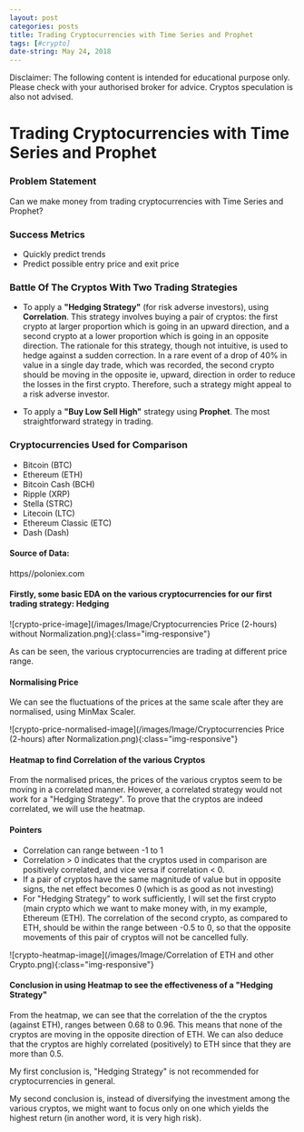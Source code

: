 ```yaml
---
layout: post
categories: posts
title: Trading Cryptocurrencies with Time Series and Prophet
tags: [#crypto]
date-string: May 24, 2018
---
```


Disclaimer:
The following content is intended for educational purpose only. Please check with your authorised broker for advice.
Cryptos speculation is also not advised.

# Trading Cryptocurrencies with Time Series and Prophet

### Problem Statement

Can we make money from trading cryptocurrencies with Time Series and Prophet?

### Success Metrics

* Quickly predict trends
* Predict possible entry price and exit price

### Battle Of The Cryptos With Two Trading Strategies

* To apply a **"Hedging Strategy"** (for risk adverse investors), using **Correlation**.
This strategy involves buying a pair of cryptos: the first crypto at larger proportion which is going in an upward direction, and a second crypto at a lower proportion which is going in an opposite direction. The rationale for this strategy, though not intuitive, is used to hedge against a sudden correction. In a rare event of a drop of 40% in value in a single day trade, which was recorded, the second crypto should be moving in the opposite ie, upward, direction in order to reduce the losses in the first crypto. Therefore, such a strategy might appeal to a risk adverse investor.

* To apply a **"Buy Low Sell High"** strategy using **Prophet**.
The most straightforward strategy in trading.

### Cryptocurrencies Used for Comparison

* Bitcoin (BTC)
* Ethereum (ETH)
* Bitcoin Cash (BCH)
* Ripple (XRP)
* Stella (STRC)
* Litecoin (LTC)
* Ethereum  Classic (ETC)
* Dash (Dash)

#### Source of Data: 
https//poloniex.com

#### Firstly, some basic EDA on the various cryptocurrencies for our first trading strategy: **Hedging**

![crypto-price-image](/images/Image/Cryptocurrencies Price (2-hours) without Normalization.png){:class="img-responsive"}

As can be seen, the various cryptocurrencies are trading at different price range.

#### Normalising Price

We can see the fluctuations of the prices at the same scale after they are normalised, using MinMax Scaler.

![crypto-price-normalised-image](/images/Image/Cryptocurrencies Price (2-hours) after Normalization.png){:class="img-responsive"}

#### Heatmap to find Correlation of the various Cryptos

From the normalised prices, the prices of the various cryptos seem to be moving in a correlated manner. However, a correlated strategy 
would not work for a "Hedging Strategy". To prove that the cryptos are indeed correlated, we will use the heatmap.

#### Pointers

* Correlation can range between -1 to 1
* Correlation > 0 indicates that the cryptos used in comparison are positively correlated, and vice versa if correlation < 0.
* If a pair of cryptos have the same magnitude of value but in opposite signs, the net effect becomes 0 (which is as good as not investing)
* For "Hedging Strategy" to work sufficiently, I will set the first crypto (main crypto which we want to make money with, in my example, Ethereum (ETH). The correlation of the second crypto, as compared to ETH, should be within the range between -0.5 to 0, so that the opposite movements of this pair of cryptos will not be cancelled fully.

![crypto-heatmap-image](/images/Image/Correlation of ETH and other Crypto.png){:class="img-responsive"}

#### Conclusion in using Heatmap to see the effectiveness of a "Hedging Strategy"

From the heatmap, we can see that the correlation of the the cryptos (against ETH), ranges between 0.68 to 0.96. This means that none of the cryptos are moving in the opposite direction of ETH. We can also deduce that the cryptos are highly correlated (positively) to ETH since that they are more than 0.5.

My first conclusion is, "Hedging Strategy" is not recommended for cryptocurrencies in general. 

My second conclusion is, instead of diversifying the investment among the various cryptos, we might want to focus only on one which yields the highest return (in another word, it is very high risk).
